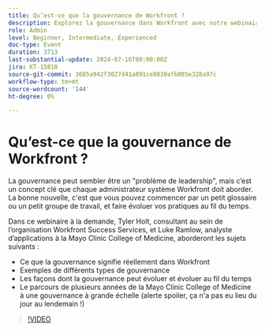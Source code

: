 ```yaml
---
title: Qu’est-ce que la gouvernance de Workfront ?
description: Explorez la gouvernance dans Workfront avec notre webinaire à la demande. Apprenez des experts de la Mayo Clinic College of Medicine et de Workfront sur le lancement de petites pratiques en évolution et leur parcours à une gouvernance globale.
role: Admin
level: Beginner, Intermediate, Experienced
doc-type: Event
duration: 3713
last-substantial-update: 2024-07-16T00:00:00Z
jira: KT-15810
source-git-commit: 3685a942f3027d41a891ce8830afb085e328a97c
workflow-type: tm+mt
source-wordcount: '144'
ht-degree: 0%

---
```



# Qu’est-ce que la gouvernance de Workfront ?

La gouvernance peut sembler être un &quot;problème de leadership&quot;, mais c’est un concept clé que chaque administrateur système Workfront doit aborder. La bonne nouvelle, c&#39;est que vous pouvez commencer par un petit glossaire ou un petit groupe de travail, et faire évoluer vos pratiques au fil du temps.

Dans ce webinaire à la demande, Tyler Holt, consultant au sein de l’organisation Workfront Success Services, et Luke Ramlow, analyste d’applications à la Mayo Clinic College of Medicine, aborderont les sujets suivants :
* Ce que la gouvernance signifie réellement dans Workfront
* Exemples de différents types de gouvernance
* Les façons dont la gouvernance peut évoluer et évoluer au fil du temps
* Le parcours de plusieurs années de la Mayo Clinic College of Medicine à une gouvernance à grande échelle (alerte spoiler, ça n&#39;a pas eu lieu du jour au lendemain !)

>[!VIDEO](https://video.tv.adobe.com/v/3431003/?learn=on)
